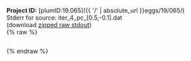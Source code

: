 **Project ID:** [plumID:19.065]({{ '/' | absolute_url }}eggs/19/065/)  
Stderr for source:  iter_4_pc_[0.5,-0.1].dat   
(download [zipped raw stdout](iter_4_pc_[0.5,-0.1].dat.plumed_master.stdout.txt.zip))  
{% raw %}
<pre>
</pre>
{% endraw %}
